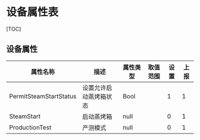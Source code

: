 # 设备属性表

[TOC]

## 设备属性

| 属性名称               | 描述                   | 属性类型 | 取值范围 | 设置 | 上报 |
| ---------------------- | ---------------------- | -------- | -------- | ---- | ---- |
| PermitSteamStartStatus | 设置允许启动蒸烤箱状态 | Bool     |          | 1    | 1    |
| SteamStart             | 启动蒸烤箱      | null     |          | 0    | 1    |
| ProductionTest         | 产测模式        | null     |          | 0    | 1    |
